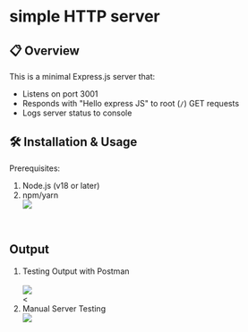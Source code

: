 # simple HTTP server
<body>

## 📋 Overview

This is a minimal Express.js server that:
- Listens on port 3001
- Responds with "Hello express JS" to root (`/`) GET requests
- Logs server status to console


## 🛠️ Installation & Usage

Prerequisites:
<ol>
  <li>Node.js (v18 or later)</li>
  <li>npm/yarn</li>
  <img src="https://github.com/user-attachments/assets/5a84224d-2727-4f27-b96b-2f592ff0999a">

</ol>
<br>

## Output

<ol>
  <li>Testing Output with Postman</li><br>
  <img src = "https://github.com/user-attachments/assets/db9c9fef-04fd-4310-b078-b8efd98f6497">
  <br><
  <li>Manual Server Testing</li>
  <img src ="https://github.com/user-attachments/assets/ba1d5799-d609-46fc-bd73-369f065da216">



</ol>



  
</body>
